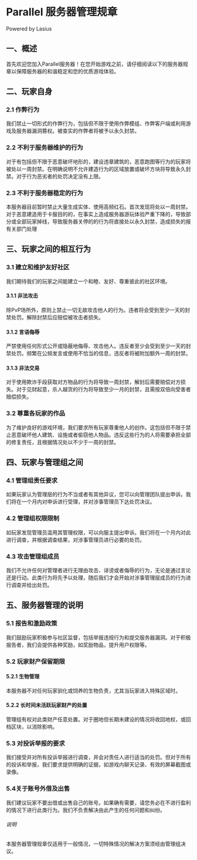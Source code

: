 # Parallel 服务器管理规章

Powered by Lasius

## 一、概述

首先欢迎您加入Parallel服务器！在您开始游戏之前，请仔细阅读以下的服务器规章以保障服务器的和谐稳定和您的优质游戏体验。

## 二、玩家自身

### 2.1 作弊行为

我们禁止一切形式的作弊行为，包括但不限于使用作弊模组、作弊客户端或利用游戏及服务器漏洞篡权。被查实的作弊者将被予以永久封禁。

### 2.2 不利于服务器维护的行为

对于有包括但不限于恶意破坏地形的，建设违章建筑的，恶意跑图等行为的玩家将被处以一周封禁。在明确说明不允许建造行为的区域放置或破坏方块将导致永久封禁。对于行为恶劣者的处罚决定没有上限。

### 2.3 不利于服务器稳定的行为

本服务器目前暂时禁止大量生成实体、使用高频红石。首次发现将处以一周封禁。对于恶意建造用于卡服目的的，在事实上造成服务器游玩体验严重下降的，导致部分或全部玩家掉线，导致服务器关停的的行为将直接处以永久封禁，造成损失的报有关部门处理

## 三、玩家之间的相互行为

### 3.1 建立和维护友好社区

我们期待我们的玩家之间能建立一个和睦、友好、尊重彼此的社区环境。

#### 3.1.1 非法攻击

除PvP场所外，原则上禁止一切无故攻击他人的行为。违者将会受到至少一天的封禁处罚。解除封禁后应赔偿被攻击者损失。

#### 3.1.2 言语侮辱

严禁使用任何形式公开或隐蔽地侮辱、攻击他人。违反者至少会受到至少一天的封禁处罚。频繁在公频发言或使用不恰当的信息，违反者将被附加额外一周的封禁。

#### 3.1.3 非法交易

对于使用欺诈手段获取对方物品的行为将导致一周封禁，解封后需要赔偿对方损失。对于见财起意，杀人越货的行为将导致至少一月的封禁，且需按双倍向受害者赔偿损失。

### 3.2 尊重各玩家的作品

为了维护良好的游戏环境，我们要求所有玩家尊重他人的创作。这包括但不限于禁止恶意破坏他人建筑、设施或者偷窃他人物品。违反这些行为的人将需要承担全部的修复责任，且根据情况处以不少于一周的封禁。

## 四、玩家与管理组之间

### 4.1 管理组责任要求

如果玩家认为管理层的行为不当或者有其他异议，您可以向管理团队提出申诉。我们将在一个月内对申诉进行受理，并对涉事管理员下达处罚决议。

### 4.2 管理组权限限制

如玩家发现管理员滥用其管理权限，可以向服主提出申诉。我们将在一个月内对此进行调查，并根据调查结果，对涉事管理员进行必要的处罚。

### 4.3 攻击管理组成员

我们不允许任何对管理者进行无理由攻击、诽谤或者侮辱的行为，无论是通过言论还是行动。此类行为将先予以处理，随后我们才会开始对涉事管理层成员的行为进行调查并给出处罚。

## 五、服务器管理的说明

### 5.1 报告和激励政策

我们鼓励玩家积极参与社区监督，包括举报违规行为和提交服务器漏洞。对于积极报告者，我们会提供各种奖励，如奖励物品，提升用户权限等。

### 5.2 玩家财产保留期限

#### 5.2.1 生物管理

本服务器不对任何玩家驯化或饲养的生物负责，尤其当玩家进入特殊区域时。

#### 5.2.2 长时间未活跃玩家财产的处置

管理组有权对此类财产任意处置。对于圈地但长期未建设的情况将收回地权，或回档区块，以消除影响。

### 5.3 对投诉举报的要求

我们接受并对所有投诉举报进行调查，并会对责任人进行适当的处罚。但对于所有的投诉和举报，我们要求提供明确的证据，如游戏内聊天记录、有效的屏幕截图或录像。

### 5.4关于账号外借及出售

我们建议玩家不要出借或出售自己的账号。如果确有需要，请您务必在不进行盈利的情况下进行此类行为。我们不负责解决由此产生的任何问题和纠纷。

###### 说明

本服务器管理规章仅适用于一般情况，一切特殊情况的解决方案须经由管理组决议。
